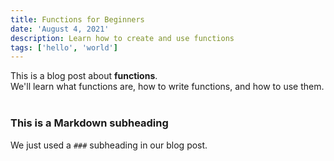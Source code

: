 ```yaml
---
title: Functions for Beginners
date: 'August 4, 2021'
description: Learn how to create and use functions
tags: ['hello', 'world'] 
---
```


<div>
  This is a blog post about <strong>functions</strong>. <br/>
  We'll learn what functions are, how to write functions, and how to use them.
</div>

<br/>

### This is a Markdown subheading
We just used a `###` subheading in our blog post.


